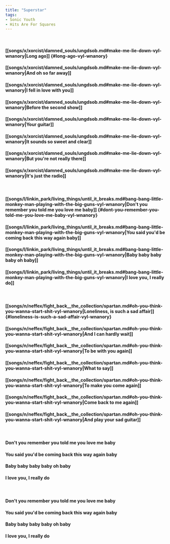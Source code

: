 ```yaml
---
title: "Superstar"
tags:
- Sonic Youth
- Hits Are For Squares
---
```

&nbsp;
#### [[songs/x/xorcist/damned_souls/ungdsob.md#make-me-lie-down-vyl-wnanory|Long ago]] {#long-ago-vyl-wnanory}
#### [[songs/x/xorcist/damned_souls/ungdsob.md#make-me-lie-down-vyl-wnanory|And oh so far away]]
#### [[songs/x/xorcist/damned_souls/ungdsob.md#make-me-lie-down-vyl-wnanory|I fell in love with you]]
#### [[songs/x/xorcist/damned_souls/ungdsob.md#make-me-lie-down-vyl-wnanory|Before the second show]]
#### [[songs/x/xorcist/damned_souls/ungdsob.md#make-me-lie-down-vyl-wnanory|Your guitar]]
#### [[songs/x/xorcist/damned_souls/ungdsob.md#make-me-lie-down-vyl-wnanory|It sounds so sweet and clear]]
#### [[songs/x/xorcist/damned_souls/ungdsob.md#make-me-lie-down-vyl-wnanory|But you're not really there]]
#### [[songs/x/xorcist/damned_souls/ungdsob.md#make-me-lie-down-vyl-wnanory|It's just the radio]]
&nbsp;
#### [[songs/l/linkin_park/living_things/until_it_breaks.md#bang-bang-little-monkey-man-playing-with-the-big-guns-vyl-wnanory|Don't you remember you told me you love me baby]] {#dont-you-remember-you-told-me-you-love-me-baby-vyl-wnanory}
#### [[songs/l/linkin_park/living_things/until_it_breaks.md#bang-bang-little-monkey-man-playing-with-the-big-guns-vyl-wnanory|You said you'd be coming back this way again baby]]
#### [[songs/l/linkin_park/living_things/until_it_breaks.md#bang-bang-little-monkey-man-playing-with-the-big-guns-vyl-wnanory|Baby baby baby baby oh baby]]
#### [[songs/l/linkin_park/living_things/until_it_breaks.md#bang-bang-little-monkey-man-playing-with-the-big-guns-vyl-wnanory|I love you, I really do]]
&nbsp;
#### [[songs/n/neffex/fight_back__the_collection/spartan.md#oh-you-think-you-wanna-start-shit-vyl-wnanory|Loneliness, is such a sad affair]] {#loneliness-is-such-a-sad-affair-vyl-wnanory}
#### [[songs/n/neffex/fight_back__the_collection/spartan.md#oh-you-think-you-wanna-start-shit-vyl-wnanory|And I can hardly wait]]
#### [[songs/n/neffex/fight_back__the_collection/spartan.md#oh-you-think-you-wanna-start-shit-vyl-wnanory|To be with you again]]
#### [[songs/n/neffex/fight_back__the_collection/spartan.md#oh-you-think-you-wanna-start-shit-vyl-wnanory|What to say]]
#### [[songs/n/neffex/fight_back__the_collection/spartan.md#oh-you-think-you-wanna-start-shit-vyl-wnanory|To make you come again]]
#### [[songs/n/neffex/fight_back__the_collection/spartan.md#oh-you-think-you-wanna-start-shit-vyl-wnanory|Come back to me again]]
#### [[songs/n/neffex/fight_back__the_collection/spartan.md#oh-you-think-you-wanna-start-shit-vyl-wnanory|And play your sad guitar]]
&nbsp;
#### Don't you remember you told me you love me baby
#### You said you'd be coming back this way again baby
#### Baby baby baby baby oh baby
#### I love you, I really do
&nbsp;
#### Don't you remember you told me you love me baby
#### You said you'd be coming back this way again baby
#### Baby baby baby baby oh baby
#### I love you, I really do
